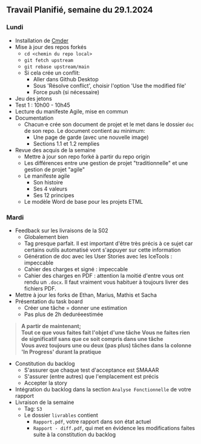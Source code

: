 ## Travail Planifié, semaine du 29.1.2024

### Lundi 

- Installation de [Cmder](https://cmder.app/)
- Mise à jour des repos forkés
  - `cd <chemin du repo local>`
  - `git fetch upstream`
  - `git rebase upstream/main`
  - Si cela crée un conflit:
    - Aller dans Github Desktop
    - Sous 'Résolve conflict', choisir l'option 'Use the modified file'
    - Force push (si nécessaire)
- Jeu des jetons
- Test 1 : 10h00 - 10h45
- Lecture du manifeste Agile, mise en commun
- Documentation
  - Chacun·e crée son document de projet et le met dans le dossier `doc` de son repo. Le document contient au minimum:
    - Une page de garde (avec une nouvelle image)
    - Sections 1.1 et 1.2 remplies
- Revue des acquis de la semaine
  - Mettre à jour son repo forké à partir du repo origin
  - Les différences entre une gestion de projet "traditionnelle" et une gestion de projet "agile"
  - Le manifeste agile
    - Son histoire
    - Ses 4 valeurs
    - Ses 12 principes
  - Le modèle Word de base pour les projets ETML

### Mardi 

- Feedback sur les livraisons de la S02
  - Globalement bien
  - Tag presque parfait. Il est important d'être très précis à ce sujet car certains outils automatisé vont s'appuyer sur cette information
  - Génération de doc avec les User Stories avec les IceTools : impeccable
  - Cahier des charges et signé : impeccable
  - Cahier des charges en PDF : attention la moitié d'entre vous ont rendu un `.docx`. Il faut vraiment vous habituer à toujours livrer des fichiers PDF.
- Mettre à jour les forks de Ethan, Marius, Mathis et Sacha
- Présentation du task board
  - Créer une tâche = donner une estimation
  - Pas plus de 2h deduréeestimée

> **A partir de maintenant;**  
> **Tout ce que vous faites fait l'objet d'une tâche**
> **Vous ne faites rien de significatif sans que ce soit compris dans une tâche**  
> **Vous avez toujours une ou deux (pas plus) tâches dans la colonne 'In Progress' durant la pratique**

- Constitution du backlog
  - S'assurer que chaque test d'acceptance est SMAAAR
  - S'assurer (entre autres) que l'emplacement est précis
  - Accepter la story
- Intégration du backlog dans la section `Analyse Fonctionnelle` de votre rapport
- Livraison de la semaine
  - Tag: `S3` 
  - Le dossier `livrables` contient
    - `Rapport.pdf`, votre rapport dans son état actuel
    - `Rapport - diff.pdf`, qui met en évidence les modifications faites suite à la constitution du backlog
